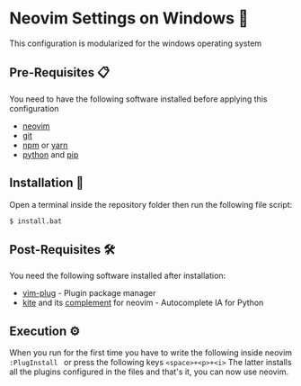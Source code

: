 # Neovim Settings on Windows 🚀
This configuration is modularized for the windows operating system

## Pre-Requisites 📋
You need to have the following software installed before applying this configuration
* [neovim](https://github.com/neovim/neovim/wiki/Installing-Neovim)
* [git](https://git-scm.com/downloads)
* [npm](https://www.npmjs.com/get-npm) or [yarn](https://classic.yarnpkg.com/en/docs/install#windows-stable) 
* [python](https://www.python.org/downloads/) and [pip](https://pip.pypa.io/en/stable/installation/)

## Installation 🔧
Open a terminal inside the repository folder then run the following file script:
```
$ install.bat
```

## Post-Requisites 🛠️
You need the following software installed after installation:
* [vim-plug](https://github.com/junegunn/vim-plug) - Plugin package manager
* [kite](https://www.kite.com/integrations/vim/) and its [complement](https://github.com/kiteco/vim-plugin/blob/master/DEVELOPMENT.md) for neovim - Autocomplete IA for Python

## Execution ⚙️
When you run for the first time you have to write the following 
inside neovim `:PlugInstall ` or press the following 
keys `<space>+<p>+<i>` The latter installs all the plugins 
configured in the files and that's it, you can now use neovim.
